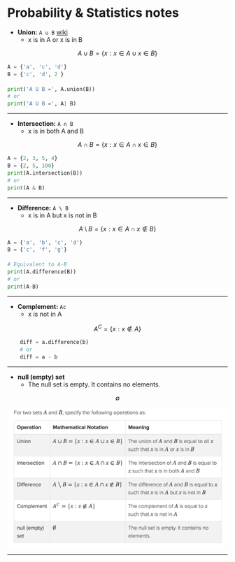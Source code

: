 # Probability & Statistics notes

- **Union:** `A ∪ B` [wiki](https://en.wikipedia.org/wiki/Union_(set_theory))
  - x is in A or x is in B 

```math
A \cup B = \{ x: x \in A \cup x\in B \}
```

```py
A = {'a', 'c', 'd'}
B = {'c', 'd', 2 }

print('A U B =', A.union(B))
# or
print('A U B =', A| B)
```

---

- **Intersection:** `A ∩ B`
  - x is in both A and B

```math
A \cap B = \{x: x \in A \cap x\in B\}
```

```py
A = {2, 3, 5, 4}
B = {2, 5, 100}
print(A.intersection(B))
# or
print(A & B)
```

---

- **Difference:** `A \ B`
  - x is in A but x is not in B

```math
A \setminus B = \{x: x \in A \cap x \notin B\}
```

```py
A = {'a', 'b', 'c', 'd'}
B = {'c', 'f', 'g'}

# Equivalent to A-B
print(A.difference(B))
# or
print(A-B)
```

---

- **Complement:** `Ac`
  - x  is not in A  

```math
A^C = \{x: x\notin A\}
```

```py
    diff = a.difference(b)
    # or
    diff = a - b
```


---

- **null (empty) set**
  - The null set is empty. It contains no elements.

```math
\emptyset
```

![media-stats table](https://github.com/christiantaggart/Software_Notes/blob/master/Data_Science/media/stats_operations.png)

---
